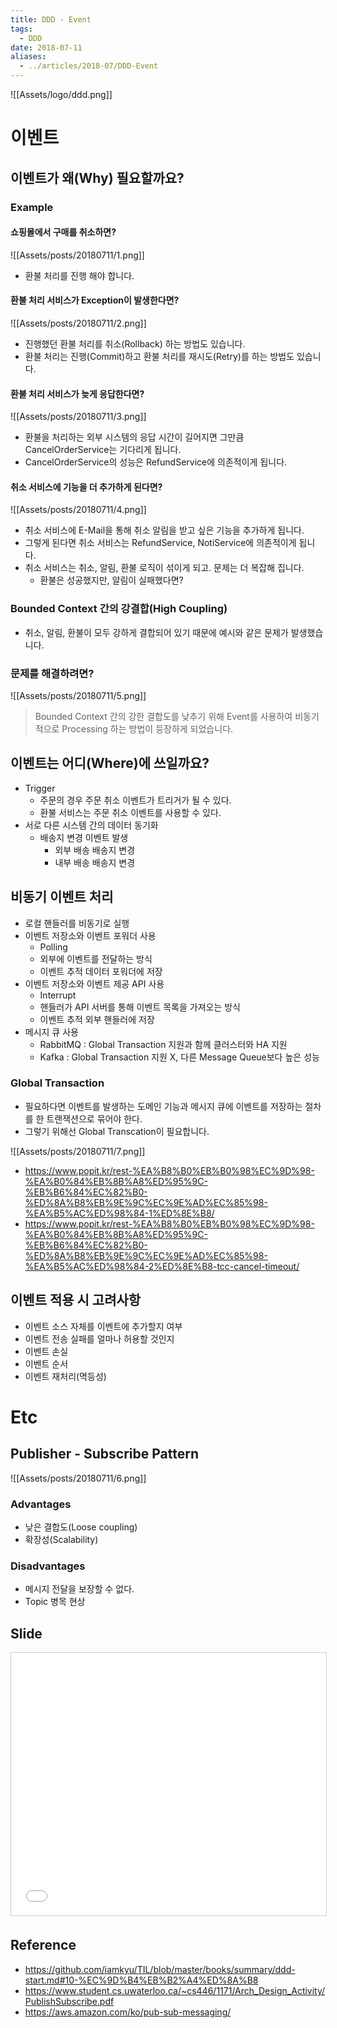 ```yaml
---
title: DDD - Event
tags:
  - DDD
date: 2018-07-11
aliases: 
  - ../articles/2018-07/DDD-Event
---
```


![[Assets/logo/ddd.png]]


# 이벤트
## 이벤트가 왜(Why) 필요할까요?
### Example
#### 쇼핑몰에서 구매를 취소하면?
![[Assets/posts/20180711/1.png]]
- 환불 처리를 진행 해야 합니다.

#### 환불 처리 서비스가 Exception이 발생한다면?
![[Assets/posts/20180711/2.png]]
- 진행했던 환불 처리를 취소(Rollback) 하는 방법도 있습니다.
- 환불 처리는 진행(Commit)하고 환불 처리를 재시도(Retry)를 하는 방법도 있습니다.

#### 환불 처리 서비스가 늦게 응답한다면?
![[Assets/posts/20180711/3.png]]
- 환불을 처리하는 외부 시스템의 응답 시간이 길어지면 그만큼 CancelOrderService는 기다리게 됩니다.
- CancelOrderService의 성능은 RefundService에 의존적이게 됩니다.

#### 취소 서비스에 기능을 더 추가하게 된다면?
![[Assets/posts/20180711/4.png]]

- 취소 서비스에 E-Mail을 통해 취소 알림을 받고 싶은 기능을 추가하게 됩니다.
- 그렇게 된다면 취소 서비스는 RefundService, NotiService에 의존적이게 됩니다.
- 취소 서비스는 취소, 알림, 환불 로직이 섞이게 되고. 문제는 더 복잡해 집니다.
  - 환불은 성공했지만, 알림이 실패했다면?

### Bounded Context 간의 강결합(High Coupling)
- 취소, 알림, 환불이 모두 강하게 결합되어 있기 때문에 예시와 같은 문제가 발생했습니다.


### 문제를 해결하려면?
![[Assets/posts/20180711/5.png]]

> Bounded Context 간의 강한 결합도를 낮추기 위해 Event를 사용하여 비동기적으로 Processing 하는 방법이 등장하게 되었습니다.

## 이벤트는 어디(Where)에 쓰일까요?
- Trigger
  - 주문의 경우 주문 취소 이벤트가 트리거가 될 수 있다.
  - 환불 서비스는 주문 취소 이벤트를 사용할 수 있다.
- 서로 다른 시스템 간의 데이터 동기화
  - 배송지 변경 이벤트 발생
    - 외부 배송 배송지 변경
    - 내부 배송 배송지 변경

## 비동기 이벤트 처리
- 로컬 핸들러를 비동기로 실행
- 이벤트 저장소와 이벤트 포워더 사용
  - Polling
  - 외부에 이벤트를 전달하는 방식
  - 이벤트 추적 데이터 포워더에 저장
- 이벤트 저장소와 이벤트 제공 API 사용
  - Interrupt
  - 핸들러가 API 서버를 통해 이벤트 목록을 가져오는 방식
  - 이벤트 추적 외부 핸들러에 저장
- 메시지 큐 사용
  - RabbitMQ : Global Transaction 지원과 함께 클러스터와 HA 지원
  - Kafka : Global Transaction 지원 X, 다른 Message Queue보다 높은 성능

### Global Transaction
- 필요하다면 이벤트를 발생하는 도메인 기능과 메시지 큐에 이벤트를 저장하는 절차를 한 트랜잭션으로 묶어야 한다.
- 그렇기 위해선 Global Transcation이 필요합니다.

![[Assets/posts/20180711/7.png]]

- <https://www.popit.kr/rest-%EA%B8%B0%EB%B0%98%EC%9D%98-%EA%B0%84%EB%8B%A8%ED%95%9C-%EB%B6%84%EC%82%B0-%ED%8A%B8%EB%9E%9C%EC%9E%AD%EC%85%98-%EA%B5%AC%ED%98%84-1%ED%8E%B8/>
- <https://www.popit.kr/rest-%EA%B8%B0%EB%B0%98%EC%9D%98-%EA%B0%84%EB%8B%A8%ED%95%9C-%EB%B6%84%EC%82%B0-%ED%8A%B8%EB%9E%9C%EC%9E%AD%EC%85%98-%EA%B5%AC%ED%98%84-2%ED%8E%B8-tcc-cancel-timeout/>

## 이벤트 적용 시 고려사항
- 이벤트 소스 자체를 이벤트에 추가할지 여부
- 이벤트 전송 실패를 얼마나 허용할 것인지
- 이벤트 손실
- 이벤트 순서
- 이벤트 재처리(멱등성)

# Etc
## Publisher - Subscribe Pattern
![[Assets/posts/20180711/6.png]]
### Advantages
- 낮은 결합도(Loose coupling)
- 확장성(Scalability)

### Disadvantages
- 메시지 전달을 보장할 수 없다.
- Topic 병목 현상

## Slide
<iframe src="//www.slideshare.net/slideshow/embed_code/key/xSnFAa7RtOSi0P" width="510" height="420" frameborder="0" marginwidth="0" marginheight="0" scrolling="no" style="border:1px solid #CCC; border-width:1px; margin-bottom:5px; max-width: 100%;" allowfullscreen> </iframe>



## Reference
- <https://github.com/iamkyu/TIL/blob/master/books/summary/ddd-start.md#10-%EC%9D%B4%EB%B2%A4%ED%8A%B8>
- <https://www.student.cs.uwaterloo.ca/~cs446/1171/Arch_Design_Activity/PublishSubscribe.pdf>
- <https://aws.amazon.com/ko/pub-sub-messaging/>
